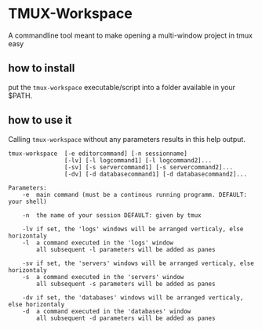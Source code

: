 # TMUX-Workspace
A commandline tool meant to make opening a multi-window project in tmux easy

## how to install
put the `tmux-workspace` executable/script into a folder available in your $PATH.

## how to use it
Calling `tmux-workspace` without any parameters results in this help output.
```shell
tmux-workspace  [-e editorcommand] [-n sessionname]  
                [-lv] [-l logcommand1] [-l logcommand2]... 
                [-sv] [-s servercommand1] [-s servercommand2]...
                [-dv] [-d databasecommand1] [-d databasecommand2]...

Parameters:
    -e  main command (must be a continous running programm. DEFAULT: your shell) 

    -n  the name of your session DEFAULT: given by tmux

    -lv if set, the 'logs' windows will be arranged verticaly, else horizontaly
    -l  a command executed in the 'logs' window 
        all subsequent -l parameters will be added as panes

    -sv if set, the 'servers' windows will be arranged verticaly, else horizontaly
    -s  a command executed in the 'servers' window 
        all subsequent -s parameters will be added as panes

    -dv if set, the 'databases' windows will be arranged verticaly, else horizontaly
    -d  a command executed in the 'databases' window 
        all subsequent -d parameters will be added as panes
```


